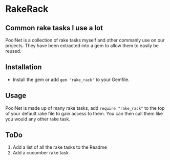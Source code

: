 RakeRack
========

Common rake tasks I use a lot
-----------------------------------------

PoolNet is a collection of rake tasks myself and other commanly use on our projects.
They have been extracted into a gem to allow them to easily be reused.

Installation
------------
* Install the gem or add `gem "rake_rack"` to your Gemfile.

Usage
-----
PoolNet is made up of many rake tasks, add `require "rake_rack"` to the top of your default.rake file to gain access to them.
You can then call them like you would any other rake task.

ToDo
----
1. Add a list of all the rake tasks to the Readme
2. Add a cucumber rake task
